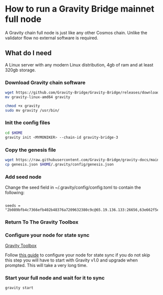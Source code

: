 # How to run a Gravity Bridge mainnet full node

A Gravity chain full node is just like any other Cosmos chain.
Unlike the validator flow no external software is required.

## What do I need

A Linux server with any modern Linux distribution, 4gb of ram and at least 320gb storage.

### Download Gravity chain software

```bash
wget https://github.com/Gravity-Bridge/Gravity-Bridge/releases/download/v1.5.0/gravity-linux-amd64
mv gravity-linux-amd64 gravity

chmod +x gravity
sudo mv gravity /usr/bin/
```

### Init the config files

```bash
cd $HOME
gravity init <MYMONIKER> --chain-id gravity-bridge-3
```

### Copy the genesis file

```bash
wget https://raw.githubusercontent.com/Gravity-Bridge/gravity-docs/main/genesis.json
cp genesis.json $HOME/.gravity/config/genesis.json
```

### Add seed node

Change the seed field in ~/.gravity/config/config.toml to contain the following:

```text

seeds = "2b089bfb4c7366efb402b48376a7209632380c9c@65.19.136.133:26656,63e662f5e048d4902c7c7126291cf1fc17687e3c@95.211.103.175:26656"

```

### Return To The Gravity Toolbox

### Configure your node for state sync

[Gravity Toolbox](https://gravity-snapshot01.skynetvalidators.com)

Follow [this guide](https://ping.pub/gravity-bridge/statesync) to configure your node for state sync if you do not skip this step you will have to start with Gravity v1.0 and upgrade when prompted. This will take a very long time.

### Start your full node and wait for it to sync

```bash
gravity start
```
